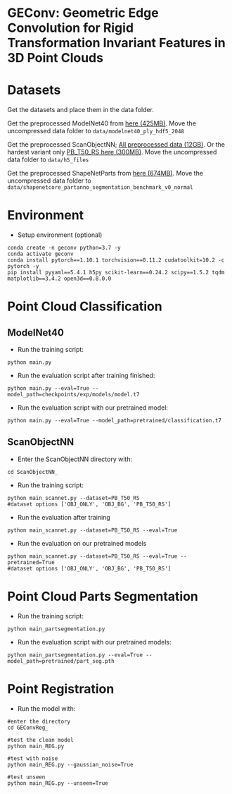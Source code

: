# GEConv: Geometric Edge Convolution for Rigid Transformation Invariant Features in 3D Point Clouds

# Datasets
Get the datasets and place them in the data folder.

Get the preprocessed ModelNet40 from [here (425MB)](https://shapenet.cs.stanford.edu/media/modelnet40_ply_hdf5_2048.zip). Move the uncompressed data folder to ```data/modelnet40_ply_hdf5_2048```

Get the preprocessed ScanObjectNN; [All preprocessed data (12GB)](https://web.northeastern.edu/smilelab/xuma/datasets/h5_files.zip). Or the hardest variant only [PB_T50_RS here (300MB)](https://web.northeastern.edu/smilelab/xuma/datasets/h5_files.zip). Move the uncompressed data folder to ```data/h5_files```


Get the preprocessed ShapeNetParts from [here (674MB)](https://shapenet.cs.stanford.edu/media/shapenetcore_partanno_segmentation_benchmark_v0_normal.zip). Move the uncompressed data folder to ```data/shapenetcore_partanno_segmentation_benchmark_v0_normal```

# Environment

* Setup environment (optional)
``` 
conda create -n geconv python=3.7 -y
conda activate geconv
conda install pytorch==1.10.1 torchvision==0.11.2 cudatoolkit=10.2 -c pytorch -y
pip install pyyaml==5.4.1 h5py scikit-learn==0.24.2 scipy==1.5.2 tqdm matplotlib==3.4.2 open3d==0.8.0.0
```
# Point Cloud Classification
## ModelNet40
* Run the training script:


``` 
python main.py
```

* Run the evaluation script after training finished:

``` 
python main.py --eval=True --model_path=checkpoints/exp/models/model.t7
```


* Run the evaluation script with our pretrained model:

``` 
python main.py --eval=True --model_path=pretrained/classification.t7
```
## ScanObjectNN
* Enter the ScanObjectNN directory with:

``` 
cd ScanObjectNN_
```
* Run the training script:

``` 
python main_scannet.py --dataset=PB_T50_RS
#dataset options ['OBJ_ONLY', 'OBJ_BG', 'PB_T50_RS']
```
* Run the evaluation after training
```
python main_scannet.py --dataset=PB_T50_RS --eval=True
```
* Run the evaluation on our pretrained models
```
python main_scannet.py --dataset=PB_T50_RS --eval=True --pretrained=True
#dataset options ['OBJ_ONLY', 'OBJ_BG', 'PB_T50_RS']
```

# Point Cloud Parts Segmentation
* Run the training script:

``` 
python main_partsegmentation.py
```
* Run the evaluation script with our pretrained models:

``` 
python main_partsegmentation.py --eval=True --model_path=pretrained/part_seg.pth
```

# Point Registration
* Run the model with:
``` 
#enter the directory
cd GEConvReg_

#test the clean model
python main_REG.py

#test with noise
python main_REG.py --gaussian_noise=True

#test unseen
python main_REG.py --unseen=True

```
